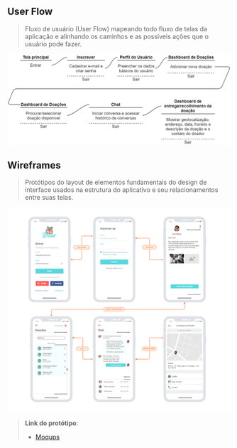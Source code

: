 ## User Flow

> Fluxo de usuário (User Flow) mapeando todo fluxo de telas da aplicação e alinhando os caminhos e as possíveis ações que o usuário pode fazer.

![image](https://github.com/ProfKleberSouza/projeto-pratico-brunosamuelfernandogleydiston/blob/a7c62a7c0743d536135ac5dd16a30cf47f3622dd/docs/img/userflow_new.png)

## Wireframes

> Protótipos do layout de elementos fundamentais do design de interface usados na estrutura do aplicativo e seu relacionamentos entre suas telas.
 
![image](https://github.com/ProfKleberSouza/projeto-pratico-brunosamuelfernandogleydiston/blob/0d35e6b3bb9b4044ab0d7622a01a701433480858/docs/img/newinterfece_v1.png)

> **Link do protótipo**:
> 
> - [Moqups](https://app.moqups.com/gYUqzI17lq/view/page/ae8fe8eb0)
> 
